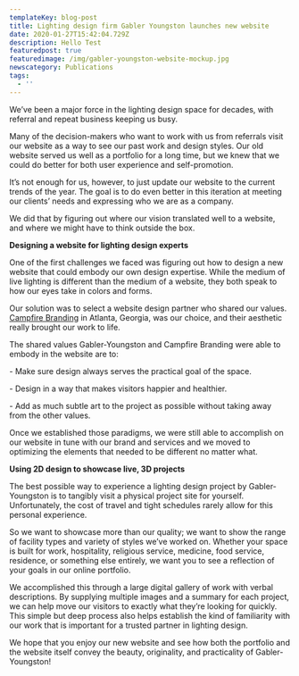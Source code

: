 ```yaml
---
templateKey: blog-post
title: Lighting design firm Gabler Youngston launches new website
date: 2020-01-27T15:42:04.729Z
description: Hello Test
featuredpost: true
featuredimage: /img/gabler-youngston-website-mockup.jpg
newscategory: Publications
tags:
  - ''
---
```

We’ve been a major force in the lighting design space for decades, with referral and repeat business keeping us busy.

Many of the decision-makers who want to work with us from referrals visit our website as a way to see our past work and design styles. Our old website served us well as a portfolio for a long time, but we knew that we could do better for both user experience and self-promotion.

It’s not enough for us, however, to just update our website to the current trends of the year. The goal is to do even better in this iteration at meeting our clients’ needs and expressing who we are as a company.

We did that by figuring out where our vision translated well to a website, and where we might have to think outside the box.

**Designing a website for lighting design experts**

One of the first challenges we faced was figuring out how to design a new website that could embody our own design expertise. While the medium of live lighting is different than the medium of a website, they both speak to how our eyes take in colors and forms.

Our solution was to select a website design partner who shared our values. [Campfire Branding](http://www.campfirebranding.com) in Atlanta, Georgia, was our choice, and their aesthetic really brought our work to life.

The shared values Gabler-Youngston and Campfire Branding were able to embody in the website are to:

\- Make sure design always serves the practical goal of the space.

\- Design in a way that makes visitors happier and healthier.

\- Add as much subtle art to the project as possible without taking away from the other values.

Once we established those paradigms, we were still able to accomplish on our website in tune with our brand and services and we moved to optimizing the elements that needed to be different no matter what.

**Using 2D design to showcase live, 3D projects**

The best possible way to experience a lighting design project by Gabler-Youngston is to tangibly visit a physical project site for yourself. Unfortunately, the cost of travel and tight schedules rarely allow for this personal experience.

So we want to showcase more than our quality; we want to show the range of facility types and variety of styles we’ve worked on. Whether your space is built for work, hospitality, religious service, medicine, food service, residence, or something else entirely, we want you to see a reflection of your goals in our online portfolio.

We accomplished this through a large digital gallery of work with verbal descriptions. By supplying multiple images and a summary for each project, we can help move our visitors to exactly what they’re looking for quickly. This simple but deep process also helps establish the kind of familiarity with our work that is important for a trusted partner in lighting design.

We hope that you enjoy our new website and see how both the portfolio and the website itself convey the beauty, originality, and practicality of Gabler-Youngston!
